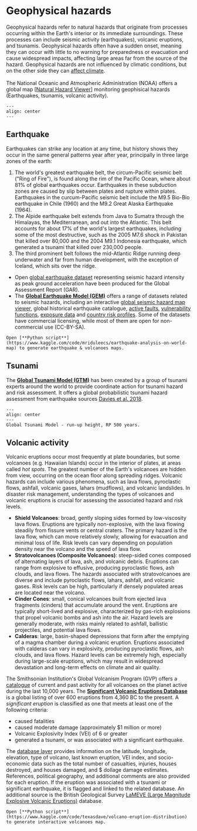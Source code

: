 # Geophysical hazards

Geophysical hazards refer to natural hazards that originate from processes occurring within the Earth's interior or its immediate surroundings. These processes can include seismic activity (earthquakes), volcanic eruptions, and tsunamis. Geophysical hazards often have a sudden onset, meaning they can occur with little to no warning for preparedness or evacuation and cause widespread impacts, affecting large areas far from the source of the hazard. Geophysical hazards are not influenced by climatic conditions, but on the other side they can [affect climate](https://www.usgs.gov/programs/VHP/volcanoes-can-affect-climate).
<br><br>
The National Oceanic and Atmospheric Administration (NOAA) offers a global map [[Natural Hazard Viewer](https://www.ncei.noaa.gov/maps/hazards/?layers=3)] monitoring geophisical hazards (Earthquakes, tsunamis, volcanic activity).

```{figure} images/NOAA_hzd_gp.jpg
---
align: center
---
```

## Earthquake

Earthquakes can strike any location at any time, but history shows they occur in the same general patterns year after year, principally in three large zones of the earth:

1. The world's greatest earthquake belt, the circum-Pacific seismic belt ("Ring of Fire"), is found along the rim of the Pacific Ocean, where about 81% of global earthquakes occur. Earthquakes in these subduction zones are caused by slip between plates and rupture within plates. Earthquakes in the curcum-Pacific seismic belt include the M9.5 Bio-Bio earthquake in Chile (1960) and the  M9.2 Great Alaska Earthquake (1964).
2. The Alpide earthquake belt extends from Java to Sumatra through the Himalayas, the Mediterranean, and out into the Atlantic. This belt accounts for about 17% of the world's largest earthquakes, including some of the most destructive, such as the 2005 M7.6 shock in Pakistan that killed over 80,000 and the 2004 M9.1 Indonesia earthquake, which generated a tsunami that killed over 230,000 people. 
3. The third prominent belt follows the mid-Atlantic Ridge running deep underwater and far from human development, with the exception of Iceland, which sits over the ridge.

- Open [global earthquake dataset](https://datacatalog.worldbank.org/search/dataset/0038576/Global-earthquake-hazard) representing seismic hazard intensity as peak ground acceleration have been produced for the Global Assessment Report (GAR).
- The [**Global Earthquake Model (GEM)**](https://www.globalquakemodel.org/products?type=Dataset) offers a range of datasets related to seismic hazards, including an interactive [global seismic hazard map viewer](https://maps.openquake.org/map/global-seismic-hazard-map/#2/24.7/-18.6), global historical earthquake catalogue, [active faults](https://www.globalquakemodel.org/product/active-faults-database), [vulnerability functions](https://platform.openquake.org/vulnerability/list?type_of_assessment=2), [exposure data](https://www.globalquakemodel.org/product/meteor-exposure-data) and [country risk profiles](https://www.globalquakemodel.org/country-risk-profiles). Some of the datasets have commercial licensing, while most of them are open for non-commercial use (CC-BY-SA). 

```{seealso}
Open [**Python script**](https://www.kaggle.com/code/mriduleecs/earthquake-analysis-on-world-map) to generate earthquake & volcanoes maps.
```

## Tsunami

The [**Global Tsunami Model (GTM)**](https://edanya.uma.es/gtm/) has been created by a group of tsunami experts around the world to provide coordinate action for tsunami hazard and risk assessment. It offers a global probabilistic tsunami hazard assessment from earthquake sources [Davies et al. 2018](https://www.lyellcollection.org/doi/10.1144/sp456.5#).

```{figure} images/hzd_gtm.jpg
---
align: center
---
Global Tsunami Model - run-up height, RP 500 years.
```

## Volcanic activity

Volcanic eruptions occur most frequently at plate boundaries, but some volcanoes (e.g. Hawaiian Islands) occur in the interior of plates, at areas called _hot spots_. The greatest number of the Earth's volcanoes are hidden from view, occurring on the ocean floor along spreading ridges.
Volcanic hazards can include various phenomena, such as lava flows, pyroclastic flows, ashfall, volcanic gases, lahars (mudflows), and volcanic landslides. In disaster risk management, understanding the types of volcanoes and volcanic eruptions is crucial for assessing the associated hazard and risk levels.

- **Shield Volcanoes**: broad, gently sloping sides formed by low-viscosity lava flows. Eruptions are typically non-explosive, with the lava flowing steadily from fissure vents or central craters. The primary hazard is the lava flow, which can move relatively slowly, allowing for evacuation and minimal loss of life. Risk levels can vary depending on population density near the volcano and the speed of lava flow.
- **Stratovolcanoes (Composite Volcanoes)**: steep-sided cones composed of alternating layers of lava, ash, and volcanic debris. Eruptions can range from explosive to effusive, producing pyroclastic flows, ash clouds, and lava flows. The hazards associated with stratovolcanoes are diverse and include pyroclastic flows, lahars, ashfall, and volcanic gases. Risk levels can be high, particularly if densely populated areas are located near the volcano.
- **Cinder Cones**: small, conical volcanoes built from ejected lava fragments (cinders) that accumulate around the vent. Eruptions are typically short-lived and explosive, characterized by gas-rich explosions that propel volcanic bombs and ash into the air. Hazard levels are generally moderate, with risks mainly related to ashfall, ballistic projectiles, and potential lava flows.
- **Calderas**: large, basin-shaped depressions that form after the emptying of a magma chamber during a volcanic eruption. Eruptions associated with calderas can vary in explosivity, producing pyroclastic flows, ash clouds, and lava flows. Hazard levels can be extremely high, especially during large-scale eruptions, which may result in widespread devastation and long-term effects on climate and air quality.

The Smithsonian Institution's Global Volcanism Program (GVP) offers a [catalogue](https://ghin.pdc.org/ghin/catalog/search/resource/details.page?uuid=%7BC39F7FF9-AA89-462C-97D5-33DB4B2739B8%7D) of current and past activity for all volcanoes on the planet active during the last 10,000 years. The [**Significant Volcanic Eruptions Database**](https://www.ncei.noaa.gov/access/metadata/landing-page/bin/iso?id=gov.noaa.ngdc.mgg.hazards:G10147) is a global listing of over 600 eruptions from 4,360 BC to the present. A _significant eruption_ is classified as one that meets at least one of the following criteria:
- caused fatalities
- caused moderate damage (approximately $1 million or more)
- Volcanic Explosivity Index (VEI) of 6 or greater
- generated a tsunami, or was associated with a significant earthquake.

The [database layer](https://hub.arcgis.com/datasets/fedmaps::significant-global-volcanic-eruptions-1/explore?location=4.658395%2C-127.089693%2C1.73) provides information on the latitude, longitude, elevation, type of volcano, last known eruption, VEI index, and socio-economic data such as the total number of casualties, injuries, houses destroyed, and houses damaged, and $ dollage damage estimates. References, political geography, and additional comments are also provided for each eruption. If the eruption was associated with a tsunami or significant earthquake, it is flagged and linked to the related database. An additional source is the British Geological Survey [LaMEVE (Large Magnitude Explosive Volcanic Eruptions)](https://appliedvolc.biomedcentral.com/articles/10.1186/2191-5040-1-4) database.

```{seealso}
Open [**Python script**](https://www.kaggle.com/code/texasdave/volcano-eruption-distribution) to generate interactive volcanoes map.
```
